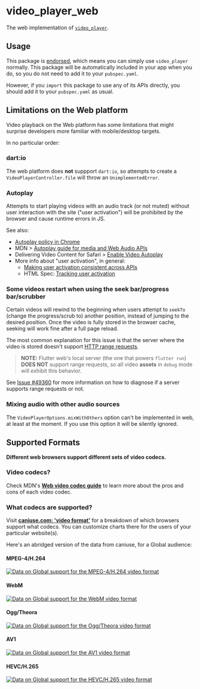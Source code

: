 # video_player_web

The web implementation of [`video_player`][1].

## Usage

This package is [endorsed](https://flutter.dev/to/endorsed-federated-plugin),
which means you can simply use `video_player` normally. This package will be
automatically included in your app when you do,
so you do not need to add it to your `pubspec.yaml`.

However, if you `import` this package to use any of its APIs directly, you
should add it to your `pubspec.yaml` as usual.

## Limitations on the Web platform

Video playback on the Web platform has some limitations that might surprise developers
more familiar with mobile/desktop targets.

In no particular order:

### dart:io

The web platform does **not** suppport `dart:io`, so attempts to create a `VideoPlayerController.file`
will throw an `UnimplementedError`.

### Autoplay

Attempts to start playing videos with an audio track (or not muted) without user
interaction with the site ("user activation") will be prohibited by the browser
and cause runtime errors in JS.

See also:

- [Autoplay policy in Chrome](https://developer.chrome.com/blog/autoplay/)
- MDN > [Autoplay guide for media and Web Audio APIs](https://developer.mozilla.org/en-US/docs/Web/Media/Autoplay_guide)
- Delivering Video Content for Safari > [Enable Video Autoplay](https://developer.apple.com/documentation/webkit/delivering_video_content_for_safari#3030251)
- More info about "user activation", in general:
  - [Making user activation consistent across APIs](https://developer.chrome.com/blog/user-activation)
  - HTML Spec: [Tracking user activation](https://html.spec.whatwg.org/multipage/interaction.html#sticky-activation)

### Some videos restart when using the seek bar/progress bar/scrubber

Certain videos will rewind to the beginning when users attempt to `seekTo` (change
the progress/scrub to) another position, instead of jumping to the desired position.
Once the video is fully stored in the browser cache, seeking will work fine after
a full page reload.

The most common explanation for this issue is that the server where the video is
stored doesn't support [HTTP range requests](https://developer.mozilla.org/en-US/docs/Web/HTTP/Range_requests).

> **NOTE:** Flutter web's local server (the one that powers `flutter run`) **DOES NOT** support
> range requests, so all video **assets** in `debug` mode will exhibit this behavior.

See [Issue #49360](https://github.com/flutter/flutter/issues/49360) for more information
on how to diagnose if a server supports range requests or not.

### Mixing audio with other audio sources

The `VideoPlayerOptions.mixWithOthers` option can't be implemented in web, at least
at the moment. If you use this option it will be silently ignored.

## Supported Formats

**Different web browsers support different sets of video codecs.**

### Video codecs?

Check MDN's [**Web video codec guide**](https://developer.mozilla.org/en-US/docs/Web/Media/Formats/Video_codecs)
to learn more about the pros and cons of each video codec.

### What codecs are supported?

Visit [**caniuse.com: 'video format'**](https://caniuse.com/#search=video%20format)
for a breakdown of which browsers support what codecs. You can customize charts
there for the users of your particular website(s).

Here's an abridged version of the data from caniuse, for a Global audience:

#### MPEG-4/H.264

[![Data on Global support for the MPEG-4/H.264 video format](https://caniuse.bitsofco.de/image/mpeg4.png)](https://caniuse.com/#feat=mpeg4)

#### WebM

[![Data on Global support for the WebM video format](https://caniuse.bitsofco.de/image/webm.png)](https://caniuse.com/#feat=webm)

#### Ogg/Theora

[![Data on Global support for the Ogg/Theora video format](https://caniuse.bitsofco.de/image/ogv.png)](https://caniuse.com/#feat=ogv)

#### AV1

[![Data on Global support for the AV1 video format](https://caniuse.bitsofco.de/image/av1.png)](https://caniuse.com/#feat=av1)

#### HEVC/H.265

[![Data on Global support for the HEVC/H.265 video format](https://caniuse.bitsofco.de/image/hevc.png)](https://caniuse.com/#feat=hevc)

[1]: ../video_player

